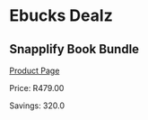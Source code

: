 
# Ebucks Dealz
## Snapplify Book Bundle
[Product Page](https://www.ebucks.com/web/shop/productSelected.do?prodId=352142488&catId=227677169)

Price: R479.00

Savings: 320.0


	